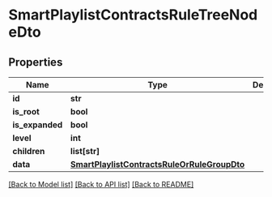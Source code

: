 # SmartPlaylistContractsRuleTreeNodeDto

## Properties
Name | Type | Description | Notes
------------ | ------------- | ------------- | -------------
**id** | **str** |  | [optional] 
**is_root** | **bool** |  | [optional] 
**is_expanded** | **bool** |  | [optional] 
**level** | **int** |  | [optional] 
**children** | **list[str]** |  | [optional] 
**data** | [**SmartPlaylistContractsRuleOrRuleGroupDto**](SmartPlaylistContractsRuleOrRuleGroupDto.md) |  | [optional] 

[[Back to Model list]](../README.md#documentation-for-models) [[Back to API list]](../README.md#documentation-for-api-endpoints) [[Back to README]](../README.md)

